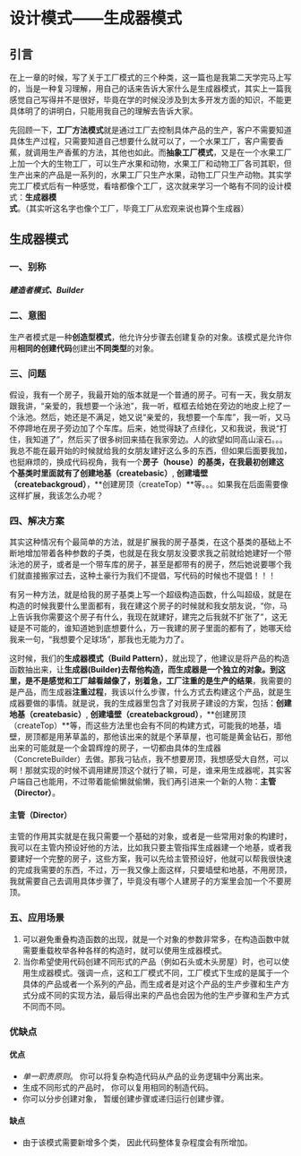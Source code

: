# 设计模式——生成器模式

## 引言

在上一章的时候，写了关于工厂模式的三个种类，这一篇也是我第二天学完马上写的，当是一种复习理解，用自己的话来告诉大家什么是生成器模式，其实上一篇我感觉自己写得并不是很好，毕竟在学的时候没涉及到太多开发方面的知识，不能更具体明了的讲明白，只能用我自己的理解去告诉大家。

先回顾一下，**工厂方法模式**就是通过工厂去控制具体产品的生产，客户不需要知道具体生产过程，只需要知道自己想要什么就可以了，一个水果工厂，客户需要香蕉，就调用生产香蕉的方法，其他也如此。而**抽象工厂模式**，又是在一个水果工厂上加一个大的生物工厂，可以生产水果和动物，水果工厂和动物工厂各司其职，但生产出来的产品是一系列的，水果工厂只生产水果，动物工厂只生产动物。其实学完工厂模式后有一种感觉，看啥都像个工厂，这次就来学习一个略有不同的设计模式：**生成器模式**。（其实听这名字也像个工厂，毕竟工厂从宏观来说也算个生成器）

## 生成器模式

### 一、别称

##### **建造者模式、Builder**

### 二、意图

生产者模式是一种**创造型模式**，他允许分步骤去创建复杂的对象。该模式是允许你用**相同的创建代码**创建出**不同类型**的对象。

### 三、问题

假设，我有一个房子，我最开始的版本就是一个普通的房子。可有一天，我女朋友跟我讲，“亲爱的，我想要一个泳池”，我一听，框框去给她在旁边的地皮上挖了一个泳池。然后，她还是不满足，她又说“亲爱的，我想要一个车库”，我一听，又马不停蹄地在房子旁边加了个车库。后来，她觉得缺了点绿化，又和我说，我说“打住，我知道了”，然后买了很多树回来插在我家旁边。人的欲望如同高山滚石。。。我总不能在最开始的时候就给我的女朋友建好这么多的东西，但如果后面要我加，也挺麻烦的，换成代码视角，我有一个**房子（house）**的基类，在我最初创建这个基类时里面就有了**创建地基（createbasic）**, **创建墙壁（createbackgroud）**，**创建房顶（createTop）**等。。。如果我在后面需要像这样扩展，我该怎么办呢？

### 四、解决方案

其实这种情况有个最简单的方法，就是扩展我的房子基类，在这个基类的基础上不断地增加带着各种参数的子类，也就是在我女朋友没要求我之前就给她建好一个带泳池的房子，或者是一个带车库的房子，甚至是都带有的房子，然后她说要哪个我们就直接搬家过去，这种土豪行为我们不提倡，写代码的时候也不提倡！！！

有另一种方法，就是给我的房子基类上写一个超级构造函数，什么叫超级，就是在构造的时候我要什么里面都有，我在建这个房子的时候就和我女朋友说，“你，马上告诉我你需要这个房子有什么，我现在就建好，建完之后我就不扩张了”，这无疑是不可能的，谁知道她到底想要什么，万一我建的房子里面的都有了，她哪天给我来一句，“我想要个足球场”，那我也无能为力了。

这时候，我们的**生成器模式（Build Pattern）**，就出现了，他建议是将产品的构造函数抽出来，让**生成器(Builder)**去帮他构造，而生成器是一个独立的对象。到这里，是不是感觉和工厂越看越像了，别着急，工厂注重的是**生产的结果**，我需要的是产品，而生成器**注重过程**，我该以什么步骤，什么方式去构建这个产品，就是生成器要做的事情。就是说，我的生成器里包含了对我房子建设的方案，包括：**创建地基（createbasic）**, **创建墙壁（createbackgroud）**，**创建房顶（createTop）**等，而这些方法里也会有不同的构建方式，可能我的地基，墙壁，房顶都是用茅草盖的，那他该出来的就是个茅草屋，也可能是黄金钻石，那他出来的可能就是一个金碧辉煌的房子，一切都由具体的生成器（ConcreteBuilder）去做。那我刁钻点，我不想要房顶，我想感受大自然，可以啊！那就实现的时候不调用建房顶这个就行了嘛，可是，谁来用生成器呢，其实客户端自己也能用，不过带着能偷懒就偷懒，我们再引进来一个新的人物：**主管（Director）**。

#### 主管（Director）

主管的作用其实就是在我只需要一个基础的对象，或者是一些常用对象的构建时，我可以在主管内预设好他的方法，比如我只要主管指挥生成器建一个地基，或者我要建好一个完整的房子，这些方案，我可以先给主管预设好，他就可以帮我很快速的完成我需要的东西，不过，万一我又像上面这样，只要墙壁和地基，不用房顶，我就需要自己去调用具体步骤了，毕竟没有哪个人建房子的方案里会加一个不要房顶。

### 五、应用场景

1. 可以避免重叠构造函数的出现，就是一个对象的参数非常多，在构造函数中就需要重载枚举各种各样的构造时，就可以使用生成器模式。
2. 当你希望使用代码创建不同形式的产品（例如石头或木头房屋）时，也可以使用生成器模式。强调一点，这和工厂模式不同，工厂模式下生成的是属于一个具体的产品或者一个系列的产品，而生成者是对这个产品的生产步骤和生产方式分成不同的实现方法，最后得出来的产品也会因为他的生产步骤和生产方式不同而不同。

### 优缺点

#### 优点

- *单一职责原则*。 你可以将复杂构造代码从产品的业务逻辑中分离出来。
- 生成不同形式的产品时， 你可以复用相同的制造代码。
- 你可以分步创建对象， 暂缓创建步骤或递归运行创建步骤。

#### 缺点

- 由于该模式需要新增多个类， 因此代码整体复杂程度会有所增加。

